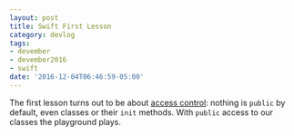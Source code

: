 ```yaml
---
layout: post
title: Swift First Lesson
category: devlog
tags:
- devember
- devember2016
- swift
date: '2016-12-04T06:46:59-05:00'
---
```

The first lesson turns out to be about [access control](https://developer.apple.com/library/content/documentation/Swift/Conceptual/Swift_Programming_Language/AccessControl.html): nothing is `public` by default, even classes or their `init` methods. With `public` access to our classes the playground plays.
